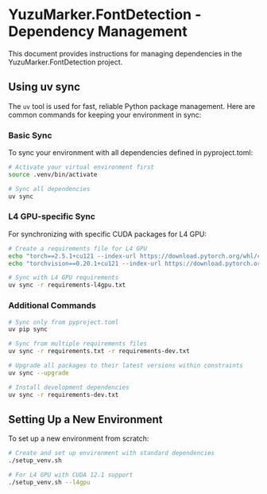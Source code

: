 # YuzuMarker.FontDetection - Dependency Management

This document provides instructions for managing dependencies in the YuzuMarker.FontDetection project.

## Using uv sync

The `uv` tool is used for fast, reliable Python package management. Here are common commands for keeping your environment in sync:

### Basic Sync

To sync your environment with all dependencies defined in pyproject.toml:

```bash
# Activate your virtual environment first
source .venv/bin/activate

# Sync all dependencies
uv sync
```

### L4 GPU-specific Sync

For synchronizing with specific CUDA packages for L4 GPU:

```bash
# Create a requirements file for L4 GPU
echo "torch==2.5.1+cu121 --index-url https://download.pytorch.org/whl/cu121" > requirements-l4gpu.txt
echo "torchvision==0.20.1+cu121 --index-url https://download.pytorch.org/whl/cu121" >> requirements-l4gpu.txt

# Sync with L4 GPU requirements
uv sync -r requirements-l4gpu.txt
```

### Additional Commands

```bash
# Sync only from pyproject.toml
uv pip sync

# Sync from multiple requirements files
uv sync -r requirements.txt -r requirements-dev.txt

# Upgrade all packages to their latest versions within constraints
uv sync --upgrade

# Install development dependencies
uv sync -r requirements-dev.txt
```

## Setting Up a New Environment

To set up a new environment from scratch:

```bash
# Create and set up environment with standard dependencies
./setup_venv.sh

# For L4 GPU with CUDA 12.1 support
./setup_venv.sh --l4gpu
``` 
